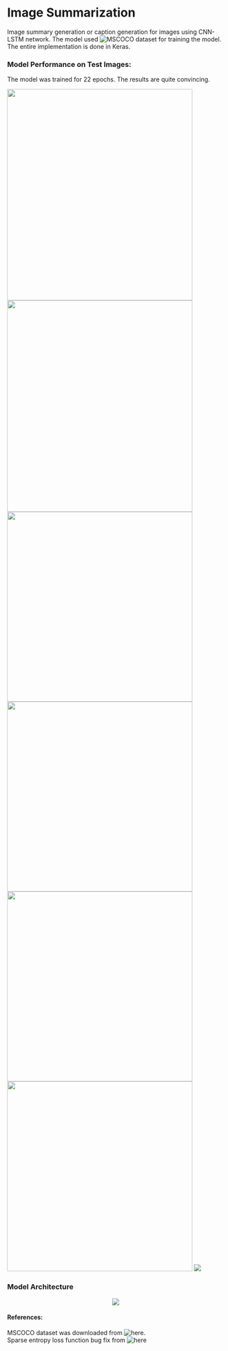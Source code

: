 # Image Summarization
Image summary generation or caption generation for images using CNN-LSTM network. The model used ![MSCOCO](http://cocodataset.org/#home) dataset for training the model. The entire implementation is done in Keras.

### Model Performance on Test Images:
The model was trained for 22 epochs. The results are quite convincing.

<img src="media/1.jpg" width="430" height="490"><img src="media/2.jpg" width="430" height="490">
<img src="media/3.jpg" width="430" height="440"><img src="media/4.jpg" width="430" height="440">
<img src="media/5.jpg" width="430" height="440"><img src="media/6.jpg" width="430" height="440">
<img src="media/7.jpg">

### Model Architecture

<p align="center">
    <img src = "media/model_plot.png">
</p>

#### References:
MSCOCO dataset was downloaded from ![here](http://cocodataset.org/#home).<br>
Sparse entropy loss function bug fix from ![here](https://github.com/Hvass-Labs/TensorFlow-Tutorials/blob/master/22_Image_Captioning.ipynb)


